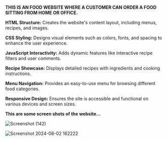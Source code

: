 **THIS IS AN FOOD WEBSITE WHERE A CUSTOMER CAN ORDER A FOOD SITTING FROM HOME OR OFFICE.**




**HTML Structure:** Creates the website's content layout, including menus, recipes, and images.


**CSS Styling:** Designs visual elements such as colors, fonts, and spacing to enhance the user experience.


**JavaScript Interactivity:** Adds dynamic features like interactive recipe filters and user comments.


**Recipe Showcase:** Displays detailed recipes with ingredients and cooking instructions.


**Menu Navigation:** Provides an easy-to-use menu for browsing different food categories.


**Responsive Design:** Ensures the site is accessible and functional on various devices and screen sizes.








**This are some screen shots of the website...**





![Screenshot (142)](https://user-images.githubusercontent.com/68517660/138282796-0e46154f-b75f-438c-93a6-e9a56c0681d8.png)





![Screenshot 2024-08-02 162222](https://github.com/user-attachments/assets/2abca9e2-5875-4cb6-b025-bdf6e9b5e2b3)

